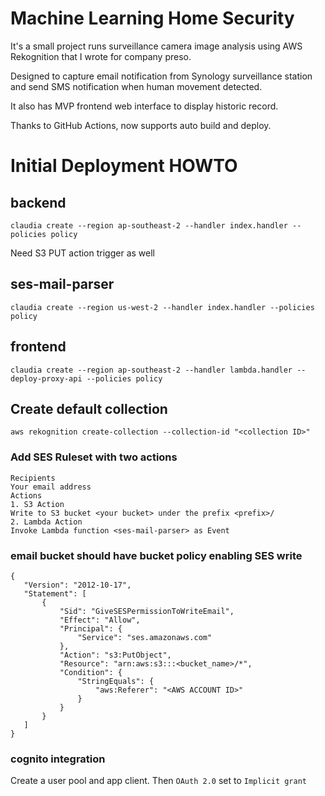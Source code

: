 # Machine Learning Home Security
It's a small project runs surveillance camera image analysis using AWS Rekognition that I wrote for company preso.

Designed to capture email notification from Synology surveillance station and send SMS notification when human movement detected.

It also has MVP frontend web interface to display historic record.

Thanks to GitHub Actions, now supports auto build and deploy. 

# Initial Deployment HOWTO

## backend
`claudia create --region ap-southeast-2 --handler index.handler --policies policy`

Need S3 PUT action trigger as well
## ses-mail-parser
`claudia create --region us-west-2 --handler index.handler --policies policy`
## frontend
`claudia create --region ap-southeast-2 --handler lambda.handler --deploy-proxy-api --policies policy`

## Create default collection
`aws rekognition create-collection --collection-id "<collection ID>"`

### Add SES Ruleset with two actions
```
Recipients
Your email address
Actions
1. S3 Action
Write to S3 bucket <your bucket> under the prefix <prefix>/
2. Lambda Action
Invoke Lambda function <ses-mail-parser> as Event
```

### email bucket should have bucket policy enabling SES write
```
{
   "Version": "2012-10-17",
   "Statement": [
       {
           "Sid": "GiveSESPermissionToWriteEmail",
           "Effect": "Allow",
           "Principal": {
               "Service": "ses.amazonaws.com"
           },
           "Action": "s3:PutObject",
           "Resource": "arn:aws:s3:::<bucket_name>/*",
           "Condition": {
               "StringEquals": {
                   "aws:Referer": "<AWS ACCOUNT ID>"
               }
           }
       }
   ]
}
```

### cognito integration
Create a user pool and app client. Then `OAuth 2.0` set to `Implicit grant`
